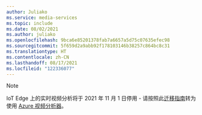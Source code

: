 ```yaml
---
author: Juliako
ms.service: media-services
ms.topic: include
ms.date: 08/02/2021
ms.author: juliako
ms.openlocfilehash: 9bca6e85201378fab7a6657a5d75c07635efec98
ms.sourcegitcommit: 5f659d2a9abb92f178103146b38257c864bc8c31
ms.translationtype: HT
ms.contentlocale: zh-CN
ms.lasthandoff: 08/17/2021
ms.locfileid: "122336077"
---
```

> [!NOTE]
> IoT Edge 上的实时视频分析将于 2021 年 11 月 1 日停用 - 请按照此[迁移指南](../migrate-to-azure-video-analyzer.md)转为使用 [Azure 视频分析器](../../../azure-video-analyzer/video-analyzer-docs/pipeline.md)。
